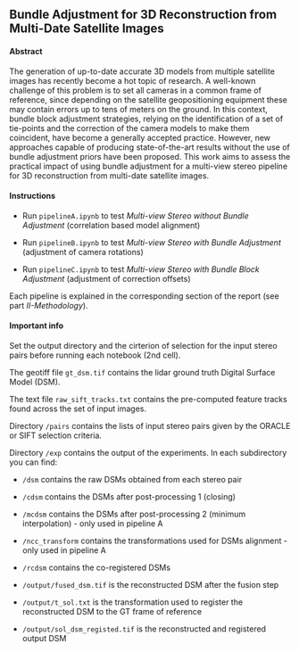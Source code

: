 ## Bundle Adjustment for 3D Reconstruction from Multi-Date Satellite Images

#### Abstract

The generation of up-to-date accurate 3D models from multiple satellite images has recently become a hot topic of research.
A well-known challenge of this problem is to set all cameras in a common frame of reference, since depending on the satellite
geopositioning equipment these may contain errors up to tens of meters on the ground. In this context, bundle block adjustment
strategies, relying on the identification of a set of tie-points and the correction of the camera models to make them coincident, have become a generally accepted practice. However, new approaches capable of producing state-of-the-art results without the use of bundle adjustment priors have been proposed. This work aims to assess the practical impact of using bundle adjustment for a multi-view stereo pipeline for 3D reconstruction from multi-date satellite images.

#### Instructions

- Run `pipelineA.ipynb` to test *Multi-view Stereo without Bundle Adjustment* (correlation based model alignment)

- Run `pipelineB.ipynb` to test *Multi-view Stereo with Bundle Adjustment* (adjustment of camera rotations)

- Run `pipelineC.ipynb` to test *Multi-view Stereo with Bundle Block Adjustment* (adjustment of correction offsets)

Each pipeline is explained in the corresponding section of the report (see part *II-Methodology*).

#### Important info

Set the output directory and the cirterion of selection for the input stereo pairs before running each notebook (2nd cell).

The geotiff file `gt_dsm.tif` contains the lidar ground truth Digital Surface Model (DSM).

The text file `raw_sift_tracks.txt` contains the pre-computed feature tracks found across the set of input images.

Directory `/pairs` contains the lists of input stereo pairs given by the ORACLE or SIFT selection criteria.

Directory `/exp` contains the output of the experiments. In each subdirectory you can find:

- `/dsm` contains the raw DSMs obtained from each stereo pair
   
- `/cdsm` contains the DSMs after post-processing 1 (closing)
    
- `/mcdsm` contains the DSMs after post-processing 2 (minimum interpolation) - only used in pipeline A

- `/ncc_transform` contains the transformations used for DSMs alignment - only used in pipeline A

- `/rcdsm` contains the co-registered DSMs

- `/output/fused_dsm.tif` is the reconstructed DSM after the fusion step

- `/output/t_sol.txt` is the transformation used to register the reconstructed DSM to the GT frame of reference

- `/output/sol_dsm_registed.tif` is the reconstructed and registered output DSM
    
